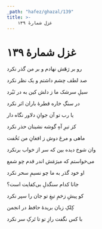 ```yaml
---
_path: "hafez/ghazal/139"
title: >-
    غزل شمارهٔ ۱۳۹
---
```

# غزل شمارهٔ ۱۳۹

<div class="b" id="bn1"><div class="m1"><p>رو بر رَهَش نهادم و بر من گذر نکرد</p></div>
<div class="m2"><p>صد لطف چشم داشتم و یک نظر نکرد</p></div></div>
<div class="b" id="bn2"><div class="m1"><p>سیلِ سرشک ما ز دلش کین به در نَبُرد</p></div>
<div class="m2"><p>در سنگِ خاره قطرهٔ باران اثر نکرد</p></div></div>
<div class="b" id="bn3"><div class="m1"><p>یا رب تو آن جوانِ دلاور نگاه دار</p></div>
<div class="m2"><p>کز تیرِ آهِ گوشه نشینان حذر نکرد</p></div></div>
<div class="b" id="bn4"><div class="m1"><p>ماهی و مرغ دوش ز افغانِ من نَخُفت</p></div>
<div class="m2"><p>وان شوخ دیده بین که سر از خواب برنکرد</p></div></div>
<div class="b" id="bn5"><div class="m1"><p>می‌خواستم که میرَمَش اندر قدم چو شمع</p></div>
<div class="m2"><p>او خود گذر به ما چو نسیمِ سحر نکرد</p></div></div>
<div class="b" id="bn6"><div class="m1"><p>جانا کدام سنگدلِ بی‌کفایت است؟</p></div>
<div class="m2"><p>کو پیشِ زخمِ تیغِ تو جان را سپر نکرد</p></div></div>
<div class="b" id="bn7"><div class="m1"><p>کِلکِ زبان بریدهٔ حافظ در انجمن</p></div>
<div class="m2"><p>با کس نگفت رازِ تو تا تَرکِ سر نکرد</p></div></div>
